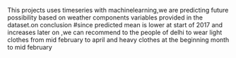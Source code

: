 This projects uses timeseries with machinelearning,we are predicting future possibility based on weather components variables provided in the dataset.on conclusion #since predicted  mean is lower at start of 2017 and  increases  later on ,we can recommend to the people of delhi to wear light clothes  from mid february to  april and  heavy clothes at the beginning  month to mid february
